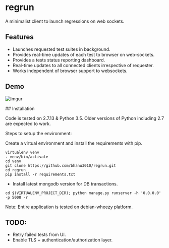 regrun
=========

A minimalist client to launch regressions on web sockets.

Features
--------

-   Launches requested test suites in background.
-   Provides real-time updates of each test to browser on web-sockets.
-   Provides a tests status reporting dashboard.
-   Real-time updates to all connected clients irrespective of requester.
-   Works independent of browser support to websockets.


Demo
-----

![Imgur](https://i.imgur.com/tynYdZq.gif)

\#\# Installation

Code is tested on 2.7.13 & Python 3.5. Older versions of Python including 2.7 are expected to work.

Steps to setup the environment:

Create a virtual environment and install the requirements with pip.

``` {.sourceCode .bash}
virtualenv venv
. venv/bin/activate
cd venv
git clone https://github.com/bhanu3010/regrun.git
cd regrun
pip install -r requirements.txt
```

-   Install latest mongodb version for DB transactions.

``` {.sourceCode .bash}
cd $(VIRTUALENV_PROJECT_DIR); python manage.py runserver -h '0.0.0.0' -p 5000 -r
```

Note: Entire application is tested on debian-wheezy platform.

TODO:
-----

-   Retry failed tests from UI.
-   Enable TLS + authentication/authorization layer.


